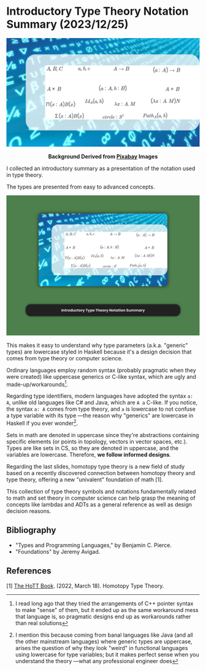 <!-- Copyright (c) 2023 Tobias Briones. All rights reserved. -->
<!-- SPDX-License-Identifier: CC-BY-4.0 -->
<!-- This file is part of https://github.com/tobiasbriones/blog -->

# Introductory Type Theory Notation Summary (2023/12/25)

![](static/introductory-type-theory-notation-summary-2023-12-25.png)

<p align="center">
<b>
Background Derived from
<a href="static/notice">Pixabay</a> Images
</b>
</p>

I collected an introductory summary as a presentation of the notation used in
type theory.

The types are presented from easy to advanced concepts.

![](static/type-theory-notations_seq-1.png)

This makes it easy to understand why type parameters (a.k.a. "generic" types)
are lowercase styled in Haskell because it's a design decision that comes from
type theory or computer science.

Ordinary languages employ random syntax (probably pragmatic when
they were created) like uppercase generics or C-like syntax, which are ugly and
made-up/workarounds[^1].

[^1]: I read long ago that they tried the arrangements of C++ pointer syntax to
    make "sense" of them, but it ended up as the same workaround mess that
    language is, so pragmatic designs end up as workarounds rather than real
    solutions

Regarding type identifiers, modern languages have adopted the syntax `a: A`,
unlike old languages like C# and Java, which are `A a` C-like. If you notice,
the syntax `a: A` comes from type theory, and `a` is lowercase to not confuse a
type variable with its type —the reason why "generics" are lowercase in
Haskell if you ever wonder[^2].

[^2]: I mention this because coming from banal languages like Java (and all the
    other mainstream languages) where generic types are uppercase, arises the
    question of why they look "weird" in functional languages using lowercase
    for type variables; but it makes perfect sense when you understand the
    theory —what any professional engineer does

Sets in math are denoted in uppercase since they're abstractions containing
specific elements (or points in topology, vectors in vector spaces, etc.). Types
are like sets in CS, so they are denoted in uppercase, and the variables are
lowercase. Therefore, **we follow informed designs**.

Regarding the last slides, homotopy type theory is a new field of study based on
a recently discovered connection between homotopy theory and type theory,
offering a new "univalent" foundation of math [1].

This collection of type theory symbols and notations fundamentally related to
math and set theory in computer science can help grasp the meaning of concepts
like lambdas and ADTs as a general reference as well as design decision reasons.

## Bibliography

- "Types and Programming Languages," by Benjamin C. Pierce.
- "Foundations" by Jeremy Avigad.

## References

[1] [The HoTT Book](https://homotopytypetheory.org/book/). (2022, March 18). Homotopy Type Theory.
